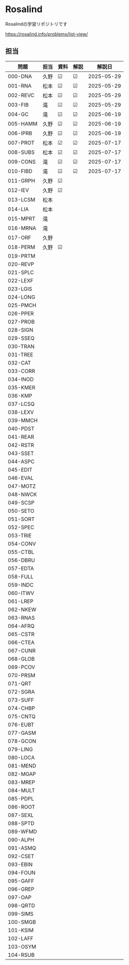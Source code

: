 # Rosalind
Rosalindの学習リポジトリです

https://rosalind.info/problems/list-view/


## 担当

| 問題     | 担当 | 資料 | 解説 | 解説日     |
| -------- | ---- | ---- | ---- | ---------- |
| 000-DNA  | 久野 | ☑    | ☑    | 2025-05-29 |
| 001-RNA  | 松本 | ☑    | ☑    | 2025-05-29 |
| 002-REVC | 松本 | ☑    | ☑    | 2025-05-29 |
| 003-FIB  | 滝   | ☑    | ☑    | 2025-05-29 |
| 004-GC   | 滝   | ☑    | ☑    | 2025-06-19 |
| 005-HAMM | 久野 | ☑    | ☑    | 2025-06-19 |
| 006-IPRB | 久野 | ☑    | ☑    | 2025-06-19 |
| 007-PROT | 松本 | ☑    | ☑     |  2025-07-17          |
| 008-SUBS | 松本 | ☑    | ☑     |  2025-07-17          |
| 009-CONS | 滝   | ☑    | ☑     | 2025-07-17           |
| 010-FIBD | 滝   | ☑    |  ☑    | 2025-07-17           |
| 011-GRPH | 久野 | ☑    |      |            |
| 012-IEV  | 久野 | ☑    |      |            |
| 013-LCSM | 松本 |      |      |            |
| 014-LIA  | 松本 |      |      |            |
| 015-MPRT | 滝   |      |      |            |
| 016-MRNA | 滝   |      |      |            |
| 017-ORF  | 久野 |      |      |            |
| 018-PERM | 久野 | ☑    |      |            |
| 019-PRTM |      |      |      |            |
| 020-REVP |      |      |      |            |
| 021-SPLC |      |      |      |            |
| 022-LEXF |      |      |      |            |
| 023-LGIS |      |      |      |            |
| 024-LONG |      |      |      |            |
| 025-PMCH |      |      |      |            |
| 026-PPER |      |      |      |            |
| 027-PROB |      |      |      |            |
| 028-SIGN |      |      |      |            |
| 029-SSEQ |      |      |      |            |
| 030-TRAN |      |      |      |            |
| 031-TREE |      |      |      |            |
| 032-CAT  |      |      |      |            |
| 033-CORR |      |      |      |            |
| 034-INOD |      |      |      |            |
| 035-KMER |      |      |      |            |
| 036-KMP  |      |      |      |            |
| 037-LCSQ |      |      |      |            |
| 038-LEXV |      |      |      |            |
| 039-MMCH |      |      |      |            |
| 040-PDST |      |      |      |            |
| 041-REAR |      |      |      |            |
| 042-RSTR |      |      |      |            |
| 043-SSET |      |      |      |            |
| 044-ASPC |      |      |      |            |
| 045-EDIT |      |      |      |            |
| 046-EVAL |      |      |      |            |
| 047-MOTZ |      |      |      |            |
| 048-NWCK |      |      |      |            |
| 049-SCSP |      |      |      |            |
| 050-SETO |      |      |      |            |
| 051-SORT |      |      |      |            |
| 052-SPEC |      |      |      |            |
| 053-TRIE |      |      |      |            |
| 054-CONV |      |      |      |            |
| 055-CTBL |      |      |      |            |
| 056-DBRU |      |      |      |            |
| 057-EDTA |      |      |      |            |
| 058-FULL |      |      |      |            |
| 059-INDC |      |      |      |            |
| 060-ITWV |      |      |      |            |
| 061-LREP |      |      |      |            |
| 062-NKEW |      |      |      |            |
| 063-RNAS |      |      |      |            |
| 064-AFRQ |      |      |      |            |
| 065-CSTR |      |      |      |            |
| 066-CTEA |      |      |      |            |
| 067-CUNR |      |      |      |            |
| 068-GLOB |      |      |      |            |
| 069-PCOV |      |      |      |            |
| 070-PRSM |      |      |      |            |
| 071-QRT  |      |      |      |            |
| 072-SGRA |      |      |      |            |
| 073-SUFF |      |      |      |            |
| 074-CHBP |      |      |      |            |
| 075-CNTQ |      |      |      |            |
| 076-EUBT |      |      |      |            |
| 077-GASM |      |      |      |            |
| 078-GCON |      |      |      |            |
| 079-LING |      |      |      |            |
| 080-LOCA |      |      |      |            |
| 081-MEND |      |      |      |            |
| 082-MGAP |      |      |      |            |
| 083-MREP |      |      |      |            |
| 084-MULT |      |      |      |            |
| 085-PDPL |      |      |      |            |
| 086-ROOT |      |      |      |            |
| 087-SEXL |      |      |      |            |
| 088-SPTD |      |      |      |            |
| 089-WFMD |      |      |      |            |
| 090-ALPH |      |      |      |            |
| 091-ASMQ |      |      |      |            |
| 092-CSET |      |      |      |            |
| 093-EBIN |      |      |      |            |
| 094-FOUN |      |      |      |            |
| 095-GAFF |      |      |      |            |
| 096-GREP |      |      |      |            |
| 097-OAP  |      |      |      |            |
| 098-QRTD |      |      |      |            |
| 099-SIMS |      |      |      |            |
| 100-SMGB |      |      |      |            |
| 101-KSIM |      |      |      |            |
| 102-LAFF |      |      |      |            |
| 103-OSYM |      |      |      |            |
| 104-RSUB |      |      |      |            |
